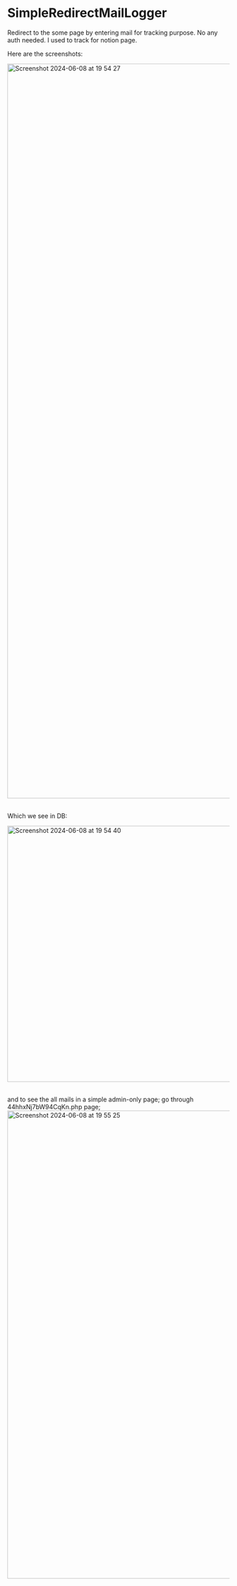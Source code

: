 # SimpleRedirectMailLogger
 
Redirect to the some page by entering mail for tracking purpose. No any auth needed. I used to track for notion page.

Here are the screenshots:

<img width="1664" alt="Screenshot 2024-06-08 at 19 54 27" src="https://github.com/bektasesref/SimpleRedirectMailLogger/assets/23198585/ec8017fc-86b3-44da-8847-ab55a46fcf65">
<br><br>


Which we see in DB:

<img width="580" alt="Screenshot 2024-06-08 at 19 54 40" src="https://github.com/bektasesref/SimpleRedirectMailLogger/assets/23198585/3997990d-cf90-4870-a67e-248f2d3b92d4">
<br><br>


and to see the all mails in a simple admin-only page; go through 44hhxNj7bW94CqKn.php page;
<img width="1060" alt="Screenshot 2024-06-08 at 19 55 25" src="https://github.com/bektasesref/SimpleRedirectMailLogger/assets/23198585/84597168-517c-46b7-a702-422bec86914b">
